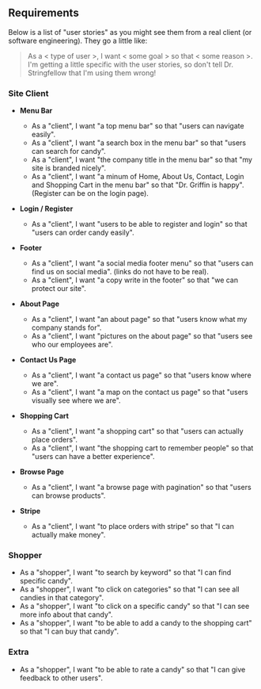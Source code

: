 ## Requirements

Below is a list of "user stories" as you might see them from a real client (or software engineering). They go a little like:
>As a < type of user >, I want < some goal > so that < some reason >. I'm getting a little specific with the user stories, so don't tell Dr. Stringfellow that I'm using them wrong!

### Site Client

- **Menu Bar**
   - As a "client", I want "a top menu bar" so that "users can navigate easily".
   - As a "client", I want "a search box in the menu bar" so that "users can search for candy".
   - As a "client", I want "the company title in the menu bar" so that "my site is branded nicely".
   - As a "client", I want "a minum of Home, About Us, Contact, Login and Shopping Cart in the menu bar" so that "Dr. Griffin is happy". (Register can be on the login page).

- **Login / Register**
    - As a "client", I want "users to be able to register and login" so that "users can order candy easily".
    
- **Footer**
   - As a "client", I want "a social media footer menu" so that "users can find us on social media". (links do not have to be real).
   - As a "client", I want "a copy write in the footer" so that "we can protect our site".
   
- **About Page**
    - As a "client", I want "an about page" so that "users know what my company stands for".
    - As a "client", I want "pictures on the about page" so that "users see who our employees are".
    
- **Contact Us Page**
    - As a "client", I want "a contact us page" so that "users know where we are".
    - As a "client", I want "a map on the contact us page" so that "users visually see where we are".
    
- **Shopping Cart**
    - As a "client", I want "a shopping cart" so that "users can actually place orders".
    - As a "client", I want "the shopping cart to remember people" so that "users can have a better experience".
    
- **Browse Page**
    - As a "client", I want "a browse page with pagination" so that "users can browse products".
    
- **Stripe**
    - As a "client", I want "to place orders with stripe" so that "I can actually make money".
 
### Shopper
- As a "shopper", I want "to search by keyword" so that "I can find specific candy".
- As a "shopper", I want "to click on categories" so that "I can see all candies in that category".
- As a "shopper", I want "to click on a specific candy" so that "I can see more info about that candy".
- As a "shopper", I want "to be able to add a candy to the shopping cart" so that "I can buy that candy".

### Extra
- As a "shopper", I want "to be able to rate a candy" so that "I can give feedback to other users".

